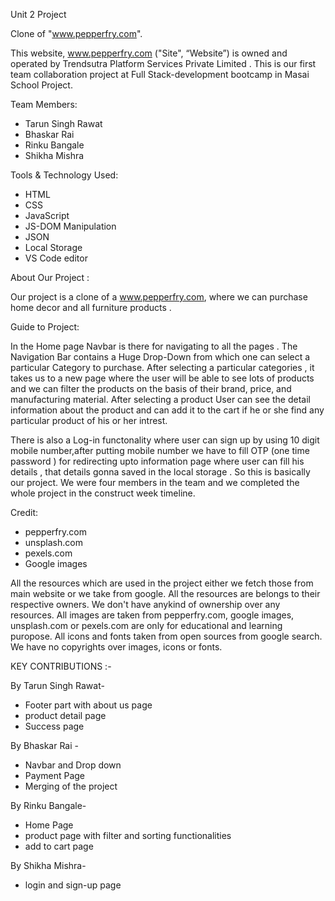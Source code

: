 Unit 2 Project 

Clone of "www.pepperfry.com". 

This website, www.pepperfry.com ("Site", “Website”) is owned and operated by Trendsutra Platform Services Private Limited
.
This is our first team collaboration project at Full Stack-development bootcamp in Masai School Project.

Team Members:
* Tarun Singh Rawat
* Bhaskar Rai
* Rinku Bangale
* Shikha Mishra

Tools & Technology Used:

- HTML
- CSS
- JavaScript
- JS-DOM Manipulation
- JSON
- Local Storage
- VS Code editor



About Our Project : 

Our project is a clone of a www.pepperfry.com, where we can purchase home decor and all furniture products .

Guide to Project:

In the Home page Navbar is there for navigating to all the pages . The Navigation Bar contains a Huge Drop-Down from which one can select a particular Category to purchase. 
After selecting a particular categories , it takes us to a new page where the user will be able to see lots of products and we can filter the products on the basis
of their brand, price, and manufacturing material.
After selecting a product User can see the detail information about the product  and can add it to the cart if he or she find any particular product of his or her intrest. 

There is also a Log-in functonality where user can sign up by using 10 digit mobile number,after putting mobile number we have 
to fill OTP (one time password ) for redirecting upto information page where user can fill his details , that details gonna saved 
in the local storage .
So this is basically our project. We were four members in the team and we completed the whole project in the construct week timeline.  

Credit:
* pepperfry.com
* unsplash.com
* pexels.com
* Google images

All the resources which are used in the project either we fetch those from main website or we take from google. All the resources are belongs to their respective owners. We don't have anykind of ownership over any resources. All images are taken from pepperfry.com, google images, unsplash.com or pexels.com are only for educational and learning puropose. All icons and fonts taken from open sources from google search. We have no copyrights over images, icons or fonts.


KEY CONTRIBUTIONS :-

 By Tarun Singh Rawat-

* Footer part with about us page
* product detail page 
* Success page

 By Bhaskar Rai -

* Navbar and Drop down
* Payment Page
* Merging of the project

 By Rinku Bangale-

* Home Page 
* product page with filter and sorting functionalities
* add to cart page

By Shikha Mishra-

* login and sign-up page

 
